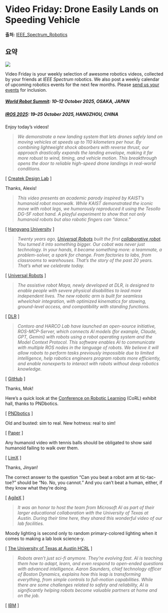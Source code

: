# Video Friday: Drone Easily Lands on Speeding Vehicle

**출처:** [IEEE_Spectrum_Robotics](https://spectrum.ieee.org/video-friday-speedy-drone-landing)

## 요약
![](https://spectrum.ieee.org/media-library/a-drone-flips-rapidly-and-lands-on-top-of-a-fast-moving-car-captured-in-multiple-positions-against-a-blurred-background.png?id=61690208&width=1245&height=700&coordinates=0%2C0%2C0%2C0)  
  

Video Friday is your weekly selection of awesome robotics videos, collected by your friends at *IEEE Spectrum* robotics. We also post a weekly calendar of upcoming robotics events for the next few months. Please [send us your events](mailto:automaton@ieee.org?subject=Robotics%20event%20suggestion%20for%20Video%20Friday) for inclusion.

##### [World Robot Summit](https://worldrobotsummit.org/en/): 10–12 October 2025, OSAKA, JAPAN

##### [IROS 2025](https://www.iros25.org/): 19–25 October 2025, HANGZHOU, CHINA

Enjoy today’s videos!

> *We demonstrate a new landing system that lets drones safely land on moving vehicles at speeds up to 110 kilometers per hour. By combining lightweight shock absorbers with reverse thrust, our approach drastically expands the landing envelope, making it far more robust to wind, timing, and vehicle motion. This breakthrough opens the door to reliable high-speed drone landings in real-world conditions.*

[ [Createk Design Lab](https://www.createk.co/) ]

Thanks, Alexis!

> *This video presents an academic parody inspired by KAIST’s humanoid robot moonwalk. While KAIST demonstrated the iconic move with robot legs, we humorously reproduced it using the Tesollo DG-5F robot hand. A playful experiment to show that not only humanoid robots but also robotic fingers can “dance.”*

[ [Hangyang University](https://ieng.hanyang.ac.kr/en/department-of-robot-engineering1) ]

> *Twenty years ago, [Universal Robots](https://spectrum.ieee.org/universal-robots) built the first [collaborative robot](https://spectrum.ieee.org/universal-robots-introduces-its-strongest-robotic-arm-yet). You turned it into something bigger. Our cobot was never just technology. In your hands, it became something more: a teammate, a problem-solver, a spark for change. From factories to labs, from classrooms to warehouses. That’s the story of the past 20 years. That’s what we celebrate today.*

[ [Universal Robots](https://www.universal-robots.com/2025/celebrating-20-years-of-cobots/) ]

> *The assistive robot Maya, newly developed at DLR, is designed to enable people with severe physical disabilities to lead more independent lives. The new robotic arm is built for seamless wheelchair integration, with optimized kinematics for stowing, ground-level access, and compatibility with standing functions.*

[ [DLR](https://www.dlr.de/en/latest/news/2025/dlr-showcases-robotics-highlights-at-automatica-2025/dlr-assistence-robot-maya) ]

> *Contoro and HARCO Lab have launched an open-source initiative, ROS-MCP-Server, which connects AI models (for example, Claude, GPT, Gemini) with robots using a robot operating system and the Model Context Protocol. This software enables AI to communicate with multiple ROS nodes in the language of robots. We believe it will allow robots to perform tasks previously impossible due to limited intelligence, help robotics engineers program robots more efficiently, and enable nonexperts to interact with robots without deep robotics knowledge.*

[ [GitHub](https://github.com/robotmcp/ros-mcp-server) ]

Thanks, Mok!

Here’s a quick look at the [Conference on Robotic Learning](https://www.corl.org/) (CoRL) exhibit hall, thanks to PNDbotics.

[ [PNDbotics](https://pndbotics.com/) ]

Old and busted: sim to real. New hotness: real to sim!

[ [Paper](https://arxiv.org/abs/2505.12428) ]

Any humanoid video with tennis balls should be obligated to show said humanoid failing to walk over them.

[ [LimX](https://www.limxdynamics.com/en) ]

Thanks, Jinyan!

The correct answer to the question “Can you beat a robot arm at tic-tac-toe?” should be “No. No, you cannot.” And you can’t beat a human, either, if they know what they’re doing.

[ [AgileX](https://global.agilex.ai/products/piper) ]

> *It was an honor to host the team from Microsoft AI as part of their larger educational collaboration with the University of Texas at Austin. During their time here, they shared this wonderful video of our lab facilities.*

Moody lighting is second only to random primary-colored lighting when it comes to making a lab look science-y.

[ [The University of Texas at Austin HCRL](https://sites.utexas.edu/hcrl/) ]

> *Robots aren’t just sci-fi anymore. They’re evolving fast. AI is teaching them how to adapt, learn, and even respond to open-ended questions with advanced intelligence. Aaron Saunders, chief technology officer of Boston Dynamics, explains how this leap is transforming everything, from simple controls to full-motion capabilities. While there are some challenges related to safety and reliability, AI is significantly helping robots become valuable partners at home and on the job.*

[ [IBM](https://www.ibm.com/think/topics/automation) ]
